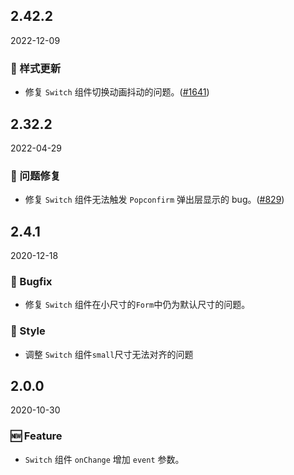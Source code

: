 ## 2.42.2

2022-12-09

### 💅 样式更新

- 修复 `Switch` 组件切换动画抖动的问题。([#1641](https://github.com/arco-design/arco-design/pull/1641))

## 2.32.2

2022-04-29

### 🐛 问题修复

- 修复 `Switch` 组件无法触发 `Popconfirm` 弹出层显示的 bug。([#829](https://github.com/arco-design/arco-design/pull/829))

## 2.4.1

2020-12-18

### 🐛 Bugfix

- 修复 `Switch` 组件在小尺寸的`Form`中仍为默认尺寸的问题。

### 💅 Style

- 调整 `Switch` 组件`small`尺寸无法对齐的问题



## 2.0.0

2020-10-30

### 🆕 Feature

- `Switch` 组件 `onChange` 增加 `event` 参数。



